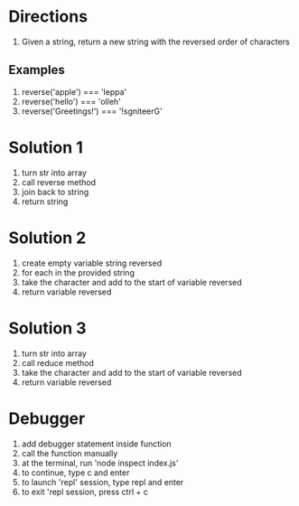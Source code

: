 # Directions
1. Given a string, return a new string with the reversed order of characters
## Examples
1. reverse('apple') === 'leppa'
2. reverse('hello') === 'olleh'
3. reverse('Greetings!') === '!sgniteerG'

# Solution 1
1. turn str into array
2. call reverse method
3. join back to string
4. return string

# Solution 2
1. create empty variable string reversed
2. for each in the provided string
3. take the character and add to the start of variable reversed
4. return variable reversed

# Solution 3
1. turn str into array
2. call reduce method
3. take the character and add to the start of variable reversed
4. return variable reversed

# Debugger
1. add debugger statement inside function
2. call the function manually
3. at the terminal, run 'node inspect index.js'
4. to continue, type c and enter
5. to launch 'repl' session, type repl and enter
6. to exit 'repl session, press ctrl + c